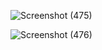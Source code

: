 
![Screenshot (475)](https://github.com/user-attachments/assets/47c3a720-6a2a-40c2-8926-3e27498a2e88)


![Screenshot (476)](https://github.com/user-attachments/assets/500f5c7a-6f04-45bd-b435-943116b869d4)

